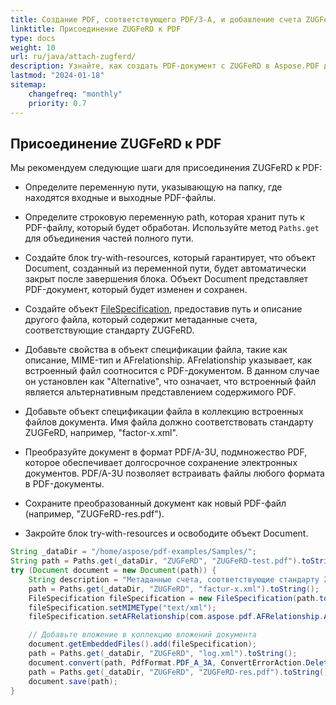 ```yaml
---
title: Создание PDF, соответствующего PDF/3-A, и добавление счета ZUGFeRD в Java
linktitle: Присоединение ZUGFeRD к PDF
type: docs
weight: 10
url: ru/java/attach-zugferd/
description: Узнайте, как создать PDF-документ с ZUGFeRD в Aspose.PDF для Java
lastmod: "2024-01-18"
sitemap:
    changefreq: "monthly"
    priority: 0.7
---
```


## Присоединение ZUGFeRD к PDF

Мы рекомендуем следующие шаги для присоединения ZUGFeRD к PDF:

* Определите переменную пути, указывающую на папку, где находятся входные и выходные PDF-файлы.
* Определите строковую переменную path, которая хранит путь к PDF-файлу, который будет обработан. Используйте метод `Paths.get` для объединения частей полного пути.
* Создайте блок try-with-resources, который гарантирует, что объект Document, созданный из переменной пути, будет автоматически закрыт после завершения блока. Объект Document представляет PDF-документ, который будет изменен и сохранен.

* Создайте объект [FileSpecification](https://reference.aspose.com/pdf/java/com.aspose.pdf/filespecification/), предоставив путь и описание другого файла, который содержит метаданные счета, соответствующие стандарту ZUGFeRD.
 * Добавьте свойства в объект спецификации файла, такие как описание, MIME-тип и AFrelationship. AFrelationship указывает, как встроенный файл соотносится с PDF-документом. В данном случае он установлен как "Alternative", что означает, что встроенный файл является альтернативным представлением содержимого PDF.
* Добавьте объект спецификации файла в коллекцию встроенных файлов документа. Имя файла должно соответствовать стандарту ZUGFeRD, например, "factor-x.xml".
* Преобразуйте документ в формат PDF/A-3U, подмножество PDF, которое обеспечивает долгосрочное сохранение электронных документов. PDF/A-3U позволяет встраивать файлы любого формата в PDF-документы.
* Сохраните преобразованный документ как новый PDF-файл (например, "ZUGFeRD-res.pdf").
* Закройте блок try-with-resources и освободите объект Document.

```java
String _dataDir = "/home/aspose/pdf-examples/Samples/";
String path = Paths.get(_dataDir, "ZUGFeRD", "ZUGFeRD-test.pdf").toString();
try (Document document = new Document(path)) {
    String description = "Метаданные счета, соответствующие стандарту ZUGFeRD";
    path = Paths.get(_dataDir, "ZUGFeRD", "factur-x.xml").toString();
    FileSpecification fileSpecification = new FileSpecification(path.toString(), description);
    fileSpecification.setMIMEType("text/xml");
    fileSpecification.setAFRelationship(com.aspose.pdf.AFRelationship.Alternative);

    // Добавьте вложение в коллекцию вложений документа
    document.getEmbeddedFiles().add(fileSpecification);
    path = Paths.get(_dataDir, "ZUGFeRD", "log.xml").toString();
    document.convert(path, PdfFormat.PDF_A_3A, ConvertErrorAction.Delete);
    path = Paths.get(_dataDir, "ZUGFeRD", "ZUGFeRD-res.pdf").toString();
    document.save(path);
}
```